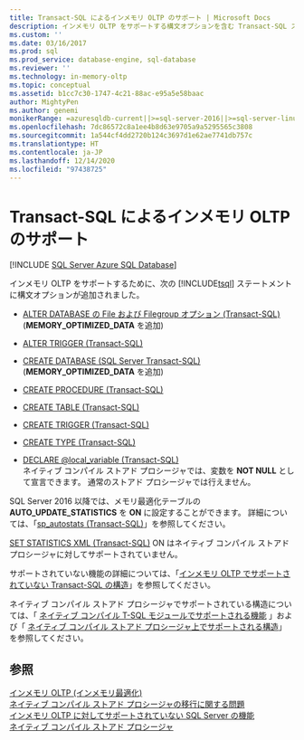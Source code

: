 ```yaml
---
title: Transact-SQL によるインメモリ OLTP のサポート | Microsoft Docs
description: インメモリ OLTP をサポートする構文オプションを含む Transact-SQL ステートメントについて説明します。 サポートされている機能に関するその他の参照へのリンクをご利用ください。
ms.custom: ''
ms.date: 03/16/2017
ms.prod: sql
ms.prod_service: database-engine, sql-database
ms.reviewer: ''
ms.technology: in-memory-oltp
ms.topic: conceptual
ms.assetid: b1cc7c30-1747-4c21-88ac-e95a5e58baac
author: MightyPen
ms.author: genemi
monikerRange: =azuresqldb-current||>=sql-server-2016||>=sql-server-linux-2017||=azuresqldb-mi-current
ms.openlocfilehash: 7dc86572c8a1ee4b8d63e9705a9a5295565c3808
ms.sourcegitcommit: 1a544cf4dd2720b124c3697d1e62ae7741db757c
ms.translationtype: HT
ms.contentlocale: ja-JP
ms.lasthandoff: 12/14/2020
ms.locfileid: "97438725"
---
```

# <a name="transact-sql-support-for-in-memory-oltp"></a>Transact-SQL によるインメモリ OLTP のサポート
[!INCLUDE [SQL Server Azure SQL Database](../../includes/applies-to-version/sql-asdb.md)]

  インメモリ OLTP をサポートするために、次の [!INCLUDE[tsql](../../includes/tsql-md.md)] ステートメントに構文オプションが追加されました。  
  
-   [ALTER DATABASE の File および Filegroup オプション &#40;Transact-SQL&#41;](../../t-sql/statements/alter-database-transact-sql-file-and-filegroup-options.md) (**MEMORY_OPTIMIZED_DATA** を追加)  
  
-   [ALTER TRIGGER &#40;Transact-SQL&#41;](../../t-sql/statements/alter-trigger-transact-sql.md)  
  
-   [CREATE DATABASE &#40;SQL Server Transact-SQL&#41;](../../t-sql/statements/create-database-transact-sql.md) (**MEMORY_OPTIMIZED_DATA** を追加)  
  
-   [CREATE PROCEDURE &#40;Transact-SQL&#41;](../../t-sql/statements/create-procedure-transact-sql.md)  
  
-   [CREATE TABLE &#40;Transact-SQL&#41;](../../t-sql/statements/create-table-transact-sql.md)  
  
-   [CREATE TRIGGER &#40;Transact-SQL&#41;](../../t-sql/statements/create-trigger-transact-sql.md)  
  
-   [CREATE TYPE &#40;Transact-SQL&#41;](../../t-sql/statements/create-type-transact-sql.md)  
  
-   [DECLARE @local_variable &#40;Transact-SQL&#41;](../../t-sql/language-elements/declare-local-variable-transact-sql.md)   
    ネイティブ コンパイル ストアド プロシージャでは、変数を **NOT NULL** として宣言できます。 通常のストアド プロシージャでは行えません。  
  
 SQL Server 2016 以降では、メモリ最適化テーブルの **AUTO_UPDATE_STATISTICS** を **ON** に設定することができます。 詳細については、「[sp_autostats &#40;Transact-SQL&#41;](../../relational-databases/system-stored-procedures/sp-autostats-transact-sql.md)」を参照してください。  
  
 [SET STATISTICS XML &#40;Transact-SQL&#41;](../../t-sql/statements/set-statistics-xml-transact-sql.md) ON はネイティブ コンパイル ストアド プロシージャに対してサポートされていません。  
  
 サポートされていない機能の詳細については、「[インメモリ OLTP でサポートされていない Transact-SQL の構造](../../relational-databases/in-memory-oltp/transact-sql-constructs-not-supported-by-in-memory-oltp.md)」を参照してください。  
  
 ネイティブ コンパイル ストアド プロシージャでサポートされている構造については、「 [ネイティブ コンパイル T-SQL モジュールでサポートされる機能](../../relational-databases/in-memory-oltp/supported-features-for-natively-compiled-t-sql-modules.md) 」および「 [ネイティブ コンパイル ストアド プロシージャ上でサポートされる構造](../../relational-databases/in-memory-oltp/supported-ddl-for-natively-compiled-t-sql-modules.md)」 を参照してください。  
  
## <a name="see-also"></a>参照  
 [インメモリ OLTP &#40;インメモリ最適化&#41;](../../relational-databases/in-memory-oltp/in-memory-oltp-in-memory-optimization.md)   
 [ネイティブ コンパイル ストアド プロシージャの移行に関する問題](./a-guide-to-query-processing-for-memory-optimized-tables.md)   
 [インメモリ OLTP に対してサポートされていない SQL Server の機能](../../relational-databases/in-memory-oltp/unsupported-sql-server-features-for-in-memory-oltp.md)   
 [ネイティブ コンパイル ストアド プロシージャ](./a-guide-to-query-processing-for-memory-optimized-tables.md)  
  
